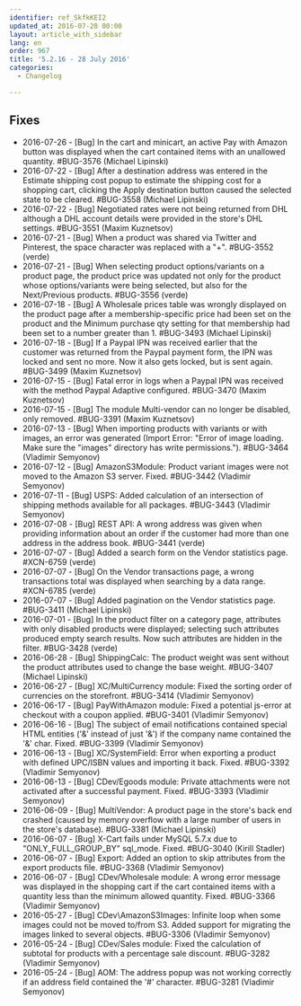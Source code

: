 ```yaml
---
identifier: ref_SkfkKEI2
updated_at: 2016-07-28 00:00
layout: article_with_sidebar
lang: en
order: 967
title: '5.2.16 - 28 July 2016'
categories:
  - Changelog

---
```


## Fixes

*   2016-07-26 - [Bug] In the cart and minicart, an active Pay with Amazon button was displayed when the cart contained items with an unallowed quantity. #BUG-3576 (Michael Lipinski)
*   2016-07-22 - [Bug] After a destination address was entered in the Estimate shipping cost popup to estimate the shipping cost for a shopping cart, clicking the Apply destination button caused the selected state to be cleared. #BUG-3558 (Michael Lipinski)
*   2016-07-22 - [Bug] Negotiated rates were not being returned from DHL although a DHL account details were provided in the store's DHL settings. #BUG-3551 (Maxim Kuznetsov)
*   2016-07-21 - [Bug] When a product was shared via Twitter and Pinterest, the space character was replaced with a "+". #BUG-3552 (verde)
*   2016-07-21 - [Bug] When selecting product options/variants on a product page, the product price was updated not only for the product whose options/variants were being selected, but also for the Next/Previous products. #BUG-3556 (verde)
*   2016-07-18 - [Bug] A Wholesale prices table was wrongly displayed on the product page after a membership-specific price had been set on the product and the Minimum purchase qty setting for that membership had been set to a number greater than 1. #BUG-3493 (Michael Lipinski)
*   2016-07-18 - [Bug] If a Paypal IPN was received earlier that the customer was returned from the Paypal payment form, the IPN was locked and sent no more. Now it also gets locked, but is sent again. #BUG-3499 (Maxim Kuznetsov)
*   2016-07-15 - [Bug] Fatal error in logs when a Paypal IPN was received with the method Paypal Adaptive configured. #BUG-3470 (Maxim Kuznetsov)
*   2016-07-15 - [Bug] The module Multi-vendor can no longer be disabled, only removed. #BUG-3391 (Maxim Kuznetsov)
*   2016-07-13 - [Bug] When importing products with variants or with images, an error was generated (Import Error: "Error of image loading. Make sure the "images" directory has write permissions."). #BUG-3464 (Vladimir Semyonov)
*   2016-07-12 - [Bug] AmazonS3Module: Product variant images were not moved to the Amazon S3 server. Fixed. #BUG-3442 (Vladimir Semyonov)
*   2016-07-11 - [Bug] USPS: Added calculation of an intersection of shipping methods available for all packages. #BUG-3443 (Vladimir Semyonov)
*   2016-07-08 - [Bug] REST API: A wrong address was given when providing information about an order if the customer had more than one address in the address book. #BUG-3441 (verde)
*   2016-07-07 - [Bug] Added a search form on the Vendor statistics page. #XCN-6759 (verde)
*   2016-07-07 - [Bug] On the Vendor transactions page, a wrong transactions total was displayed when searching by a data range. #XCN-6785 (verde)
*   2016-07-07 - [Bug] Added pagination on the Vendor statistics page. #BUG-3411 (Michael Lipinski)
*   2016-07-01 - [Bug] In the product filter on a category page, attributes with only disabled products were displayed; selecting such attributes produced empty search results. Now such attributes are hidden in the filter. #BUG-3428 (verde)
*   2016-06-28 - [Bug] ShippingCalc: The product weight was sent without the product attributes used to change the base weight. #BUG-3407 (Michael Lipinski)
*   2016-06-27 - [Bug] XC/MultiCurrency module: Fixed the sorting order of currencies on the storefront. #BUG-3414 (Vladimir Semyonov)
*   2016-06-17 - [Bug] PayWithAmazon module: Fixed a potential js-error at checkout with a coupon applied. #BUG-3401 (Vladimir Semyonov)
*   2016-06-16 - [Bug] The subject of email notifications contained special HTML entities ('&amp;' instead of just '&') if the company name contained the '&' char. Fixed. #BUG-3399 (Vladimir Semyonov)
*   2016-06-13 - [Bug] XC/SystemField: Error when exporting a product with defined UPC/ISBN values and importing it back. Fixed. #BUG-3392 (Vladimir Semyonov)
*   2016-06-13 - [Bug] CDev/Egoods module: Private attachments were not activated after a successful payment. Fixed. #BUG-3393 (Vladimir Semyonov)
*   2016-06-09 - [Bug] MultiVendor: A product page in the store's back end crashed (caused by memory overflow with a large number of users in the store's database). #BUG-3381 (Michael Lipinski)
*   2016-06-07 - [Bug] X-Cart fails under MySQL 5.7.x due to "ONLY_FULL_GROUP_BY" sql_mode. Fixed. #BUG-3040 (Kirill Stadler)
*   2016-06-07 - [Bug] Export: Added an option to skip attributes from the export products file. #BUG-3368 (Vladimir Semyonov)
*   2016-06-07 - [Bug] CDev/Wholesale module: A wrong error message was displayed in the shopping cart if the cart contained items with a quantity less than the minimum allowed quantity. Fixed. #BUG-3366 (Vladimir Semyonov)
*   2016-05-27 - [Bug] CDev\AmazonS3Images: Infinite loop when some images could not be moved to/from S3. Added support for migrating the images linked to several objects. #BUG-3306 (Vladimir Semyonov)
*   2016-05-24 - [Bug] CDev/Sales module: Fixed the calculation of subtotal for products with a percentage sale discount. #BUG-3282 (Vladimir Semyonov)
*   2016-05-24 - [Bug] AOM: The address popup was not working correctly if an address field contained the '#' character. #BUG-3281 (Vladimir Semyonov)